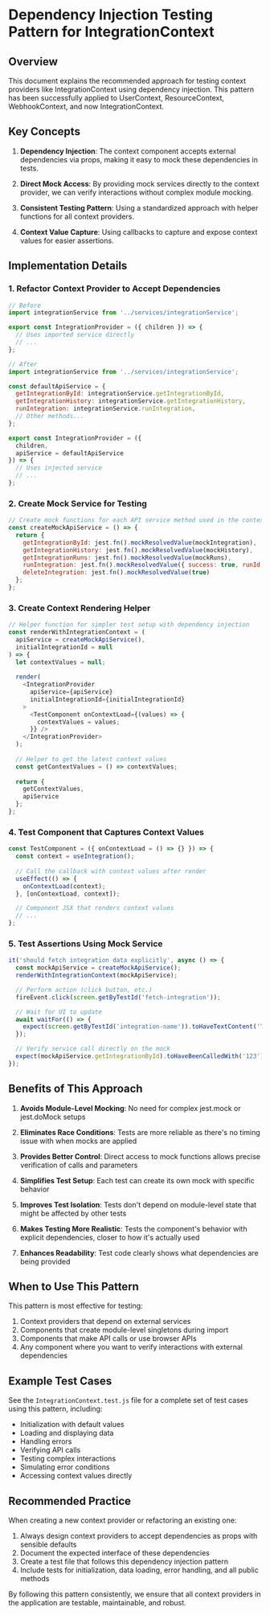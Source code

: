 # Dependency Injection Testing Pattern for IntegrationContext

## Overview

This document explains the recommended approach for testing context providers like IntegrationContext using dependency injection. This pattern has been successfully applied to UserContext, ResourceContext, WebhookContext, and now IntegrationContext.

## Key Concepts

1. **Dependency Injection**: The context component accepts external dependencies via props, making it easy to mock these dependencies in tests.

2. **Direct Mock Access**: By providing mock services directly to the context provider, we can verify interactions without complex module mocking.

3. **Consistent Testing Pattern**: Using a standardized approach with helper functions for all context providers.

4. **Context Value Capture**: Using callbacks to capture and expose context values for easier assertions.

## Implementation Details

### 1. Refactor Context Provider to Accept Dependencies

```javascript
// Before
import integrationService from '../services/integrationService';

export const IntegrationProvider = ({ children }) => {
  // Uses imported service directly
  // ...
};

// After
import integrationService from '../services/integrationService';

const defaultApiService = {
  getIntegrationById: integrationService.getIntegrationById,
  getIntegrationHistory: integrationService.getIntegrationHistory,
  runIntegration: integrationService.runIntegration,
  // Other methods...
};

export const IntegrationProvider = ({ 
  children, 
  apiService = defaultApiService 
}) => {
  // Uses injected service
  // ...
};
```

### 2. Create Mock Service for Testing

```javascript
// Create mock functions for each API service method used in the context
const createMockApiService = () => {
  return {
    getIntegrationById: jest.fn().mockResolvedValue(mockIntegration),
    getIntegrationHistory: jest.fn().mockResolvedValue(mockHistory),
    getIntegrationRuns: jest.fn().mockResolvedValue(mockRuns),
    runIntegration: jest.fn().mockResolvedValue({ success: true, runId: '4' }),
    deleteIntegration: jest.fn().mockResolvedValue(true)
  };
};
```

### 3. Create Context Rendering Helper

```javascript
// Helper function for simpler test setup with dependency injection
const renderWithIntegrationContext = (
  apiService = createMockApiService(),
  initialIntegrationId = null
) => {
  let contextValues = null;
  
  render(
    <IntegrationProvider 
      apiService={apiService} 
      initialIntegrationId={initialIntegrationId}
    >
      <TestComponent onContextLoad={(values) => {
        contextValues = values;
      }} />
    </IntegrationProvider>
  );
  
  // Helper to get the latest context values
  const getContextValues = () => contextValues;
  
  return {
    getContextValues,
    apiService
  };
};
```

### 4. Test Component that Captures Context Values

```javascript
const TestComponent = ({ onContextLoad = () => {} }) => {
  const context = useIntegration();
  
  // Call the callback with context values after render
  useEffect(() => {
    onContextLoad(context);
  }, [onContextLoad, context]);

  // Component JSX that renders context values
  // ...
};
```

### 5. Test Assertions Using Mock Service

```javascript
it('should fetch integration data explicitly', async () => {
  const mockApiService = createMockApiService();
  renderWithIntegrationContext(mockApiService);

  // Perform action (click button, etc.)
  fireEvent.click(screen.getByTestId('fetch-integration'));

  // Wait for UI to update
  await waitFor(() => {
    expect(screen.getByTestId('integration-name')).toHaveTextContent('Test Integration');
  });

  // Verify service call directly on the mock
  expect(mockApiService.getIntegrationById).toHaveBeenCalledWith('123');
});
```

## Benefits of This Approach

1. **Avoids Module-Level Mocking**: No need for complex jest.mock or jest.doMock setups

2. **Eliminates Race Conditions**: Tests are more reliable as there's no timing issue with when mocks are applied

3. **Provides Better Control**: Direct access to mock functions allows precise verification of calls and parameters

4. **Simplifies Test Setup**: Each test can create its own mock with specific behavior

5. **Improves Test Isolation**: Tests don't depend on module-level state that might be affected by other tests

6. **Makes Testing More Realistic**: Tests the component's behavior with explicit dependencies, closer to how it's actually used

7. **Enhances Readability**: Test code clearly shows what dependencies are being provided

## When to Use This Pattern

This pattern is most effective for testing:

1. Context providers that depend on external services
2. Components that create module-level singletons during import
3. Components that make API calls or use browser APIs
4. Any component where you want to verify interactions with external dependencies

## Example Test Cases

See the `IntegrationContext.test.js` file for a complete set of test cases using this pattern, including:

- Initialization with default values
- Loading and displaying data
- Handling errors
- Verifying API calls
- Testing complex interactions
- Simulating error conditions
- Accessing context values directly

## Recommended Practice

When creating a new context provider or refactoring an existing one:

1. Always design context providers to accept dependencies as props with sensible defaults
2. Document the expected interface of these dependencies
3. Create a test file that follows this dependency injection pattern
4. Include tests for initialization, data loading, error handling, and all public methods

By following this pattern consistently, we ensure that all context providers in the application are testable, maintainable, and robust.
